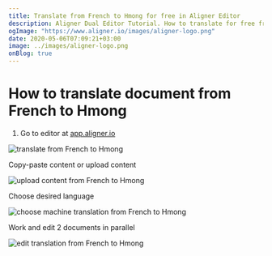 ```yaml
---
title: Translate from French to Hmong for free in Aligner Editor
description: Aligner Dual Editor Tutorial. How to translate for free from French to Hmong. Aligner is multilingual document management platform. 
ogImage: "https://www.aligner.io/images/aligner-logo.png"
date: 2020-05-06T07:09:21+03:00
image: ../images/aligner-logo.png
onBlog: true
---
```


# How to translate document from French to Hmong

1. Go to editor at [app.aligner.io](https://app.aligner.io "Aligner App web page")

![translate from French to Hmong](../aligner-blank-editor.png "translate from French to Hmong")

Copy-paste content or upload content

![upload content from French to Hmong](../aligner-uploaded-document.png "upload content from French to Hmong")

Choose desired language

![choose machine translation from French to Hmong](../aligner-language-dropdown.png "choose machine translation from French to Hmong")

Work and edit 2 documents in parallel

![edit translation from French to Hmong](../aligner-double-sitded-editor.png "edit translation from French to Hmong")

